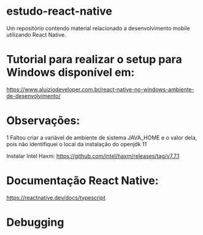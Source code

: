 # estudo-react-native
Um repositório contendo material relacionado a desenvolvimento mobile utilizando React Native.

# Tutorial para realizar o setup para Windows disponível em:
https://www.aluiziodeveloper.com.br/react-native-no-windows-ambiente-de-desenvolvimento/


# Observações:

1 Faltou criar a variável de ambiente de sistema JAVA_HOME e o valor dela, pois não identifiquei o local da instalação do openjdk 11

Instalar Intel Haxm: https://github.com/intel/haxm/releases/tag/v7.7.1

# Documentação React Native:
https://reactnative.dev/docs/typescript


# Debugging

